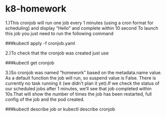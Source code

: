 # k8-homework

1.)This cronjob will run one job every 1 minutes (using a cron format for scheduling) and display “Hello” and complete within 10 second
To launch this job you just need to run the following command

###kubectl apply -f cronjob.yaml

2.)To check that the cronjob was created just use 

###kubectl get cronjob

3.)So cronjob was named “homework” based on the metadata.name value. As a default function the job will run, so suspend value is False. There is currently no task running it (we didn’t plan it yet).If we check the status of our scheduled jobs after 1 minutes,  we’ll see that job completed within 10s.That will show the number of times the job has been restarted, full config of the job and the pod created.


###kubectl describe job or kubectl describe cronjob
